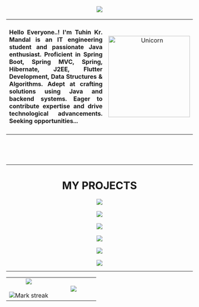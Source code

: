 <!-- welcome gif -->
<h1 align="center"><img align="center" src="https://user-images.githubusercontent.com/111662431/222835577-ca550705-2ddd-4784-abd9-e1099d611398.gif?raw=true" ></h1>

<!-- intro -->
<table align="center">
 
<tr border="none">
 
<td width="75%" align="center">

<h4 align="justify"> Hello Everyone..! I'm Tuhin Kr. Mandal is an IT engineering student and passionate Java enthusiast. Proficient in Spring Boot, Spring MVC, Spring, Hibernate, J2EE, Flutter Development, Data Structures & Algorithms. Adept at crafting solutions using Java and backend systems. Eager to contribute expertise and drive technological advancements. Seeking opportunities... </h4>
 
</td>

<td width="25%" align="center">

<img align="center" width=220px alt="Unicorn" src="https://c.tenor.com/GN73MKBawZYAAAAi/busy-cute.gif" />

</td>
  
</tr>

</table>
 
<!-- end intro -->


<!-- <p align="center"> <img src="https://komarev.com/ghpvc/?username=krtuhin&label=Profile%20views&color=0e75b6&style=flat" alt="krtuhin" /> </p> -->

<!-- <p align="center"> <a href="https://twitter.com/iamtuhinkr" target="blank"><img src="https://img.shields.io/twitter/follow/iamtuhinkr?logo=twitter&style=for-the-badge" alt="iamtuhinkr" /></a> </p> -->


<br>
<br>


<!-- <h3>CONNECT WITH ME :~ </h3> -->
<!-- <a href="https://twitter.com/iamtuhinkr" target="blank"><img align="center" src="https://raw.githubusercontent.com/rahuldkjain/github-profile-readme-generator/master/src/images/icons/Social/twitter.svg" alt="iamtuhinkr" height="30" width="40" /></a>
<a href="https://linkedin.com/in/krtuhin" target="blank"><img align="center" src="https://raw.githubusercontent.com/rahuldkjain/github-profile-readme-generator/master/src/images/icons/Social/linked-in-alt.svg" alt="krtuhin" height="30" width="40" /></a>
<a href="https://www.leetcode.com/tuhin_kr" target="blank"><img align="center" src="https://raw.githubusercontent.com/rahuldkjain/github-profile-readme-generator/master/src/images/icons/Social/leet-code.svg" alt="tuhin_kr" height="30" width="40" /></a> -->


<br>

<!-- <h3 align="center">LANGUAGES & TOOLS</h3>
<p align="center"> <a href="https://www.cprogramming.com/" target="_blank" rel="noreferrer"> <img src="https://raw.githubusercontent.com/devicons/devicon/master/icons/c/c-original.svg" alt="c" width="40" height="40"/> </a> <a href="https://www.w3schools.com/css/" target="_blank" rel="noreferrer"> <img src="https://raw.githubusercontent.com/devicons/devicon/master/icons/css3/css3-original-wordmark.svg" alt="css3" width="40" height="40"/> </a> <a href="https://flutter.dev" target="_blank" rel="noreferrer"> <img src="https://www.vectorlogo.zone/logos/flutterio/flutterio-icon.svg" alt="flutter" width="40" height="40"/> </a> <a href="https://git-scm.com/" target="_blank" rel="noreferrer"> <img src="https://www.vectorlogo.zone/logos/git-scm/git-scm-icon.svg" alt="git" width="40" height="40"/> </a> <a href="https://www.w3.org/html/" target="_blank" rel="noreferrer"> <img src="https://raw.githubusercontent.com/devicons/devicon/master/icons/html5/html5-original-wordmark.svg" alt="html5" width="40" height="40"/> </a> <a href="https://www.java.com" target="_blank" rel="noreferrer"> <img src="https://raw.githubusercontent.com/devicons/devicon/master/icons/java/java-original.svg" alt="java" width="40" height="40"/> </a> <a href="https://developer.mozilla.org/en-US/docs/Web/JavaScript" target="_blank" rel="noreferrer"> <img src="https://raw.githubusercontent.com/devicons/devicon/master/icons/javascript/javascript-original.svg" alt="javascript" width="40" height="40"/> </a> <a href="https://www.linux.org/" target="_blank" rel="noreferrer"> <img src="https://raw.githubusercontent.com/devicons/devicon/master/icons/linux/linux-original.svg" alt="linux" width="40" height="40"/> </a> <a href="https://www.mongodb.com/" target="_blank" rel="noreferrer"> <img src="https://raw.githubusercontent.com/devicons/devicon/master/icons/mongodb/mongodb-original-wordmark.svg" alt="mongodb" width="40" height="40"/> </a> </p> -->




<!-- start Technologies -->


---------------------------------


<!-- staer projects -->

<h1 align="center">MY PROJECTS</h1>

<p align="center">
 
 <a href="https://github.com/krtuhin/Smart-Contact-Manager-Spring-Boot">
  <img align="center" src="https://github-readme-stats.vercel.app/api/pin/?username=krtuhin&repo=Smart-Contact-Manager-Spring-Boot&theme=tokyonight" />
</a>
  
<br>
<br>

<a href="https://github.com/krtuhin/E-Mart">
  <img align="center" src="https://github-readme-stats.vercel.app/api/pin/?username=krtuhin&repo=E-Mart&theme=tokyonight" />
</a>
  
<br>
<br>

<a href="https://github.com/krtuhin/TechBlog">
  <img align="center" src="https://github-readme-stats.vercel.app/api/pin/?username=krtuhin&repo=TechBlog&theme=tokyonight" />
</a>
  
<br>
<br>
  
<a href="https://github.com/krtuhin/Chat-App">
  <img align="center" src="https://github-readme-stats.vercel.app/api/pin/?username=krtuhin&repo=Chat-App&theme=tokyonight" />
</a>
  
<br>
<br>
  
<a href="https://github.com/krtuhin/AI-ChatBot">
  <img align="center" src="https://github-readme-stats.vercel.app/api/pin/?username=krtuhin&repo=AI-ChatBot&theme=tokyonight" />
</a>
  
<br>
<br>
  
<a href="https://github.com/krtuhin/Snake-Game">
  <img align="center" src="https://github-readme-stats.vercel.app/api/pin/?username=krtuhin&repo=Snake-Game&theme=tokyonight" />
</a>
  
</p>

<!-- end projects -->


---------------------------------
<!-- start -->
<table align="center">
<tr border="none">
<td width="50%" align="center">
  
  <img  align="center"  src="https://github-readme-stats.vercel.app/api?username=krtuhin&theme=dark&show_icons=true&count_private=true" />
  <br></br>
  <img  title="🔥 Get streak stats for your profile at git.io/streak-stats" alt="Mark streak" src="https://github-readme-streak-stats.herokuapp.com/?user=krtuhin&theme=dark&hide_border=false" /> 
</td>

<td width="50%" align="center">

  <img  align="center"  src="https://github-readme-stats.anuraghazra1.vercel.app/api/top-langs/?username=krtuhin&theme=dark&hide_border=false&no-bg=true&no-frame=true&langs_count=10"/>
  
  </td>
</tr>
</table>

<!-- end..... -->

<!-- <p align="center">
<a href="http://www.github.com/krtuhin"><img src="https://github-readme-activity-graph.cyclic.app/graph?username=krtuhin&bg_color=1c1917&color=ffffff&line=0891b2&point=ffffff&area_color=1c1917&area=true&hide_border=true&custom_title=GitHub%20Commits%20Graph" alt="GitHub Commits Graph" /></a>
</p> -->


